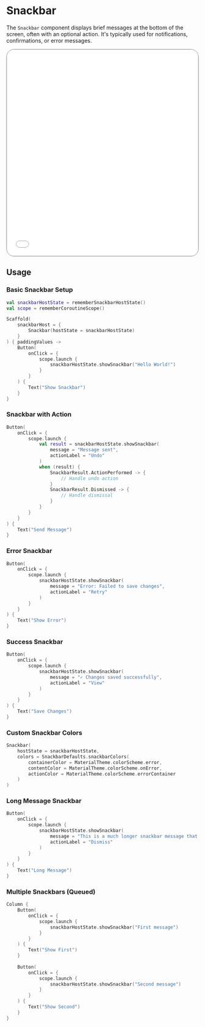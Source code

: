 # Snackbar

The `Snackbar` component displays brief messages at the bottom of the screen, often with an optional action. It's typically used for notifications, confirmations, or error messages.

<div style="position: relative; max-width: 800px; height: 540px; border-radius: 20px; overflow: hidden; border: 1px solid #777;">
    <iframe id="demoIframe" style="position: absolute; top: 0; left: 0; width: 100%; height: 100%; border: none;" src="../../demo/index.html?id=snackbar" title="Demo" allow="accelerometer; autoplay; clipboard-write; encrypted-media; gyroscope; picture-in-picture; web-share" referrerpolicy="strict-origin-when-cross-origin"></iframe>
</div>

## Usage

### Basic Snackbar Setup

```kotlin
val snackbarHostState = rememberSnackbarHostState()
val scope = rememberCoroutineScope()

Scaffold(
    snackbarHost = {
        Snackbar(hostState = snackbarHostState)
    }
) { paddingValues ->
    Button(
        onClick = {
            scope.launch {
                snackbarHostState.showSnackbar("Hello World!")
            }
        }
    ) {
        Text("Show Snackbar")
    }
}
```

### Snackbar with Action

```kotlin
Button(
    onClick = {
        scope.launch {
            val result = snackbarHostState.showSnackbar(
                message = "Message sent",
                actionLabel = "Undo"
            )
            when (result) {
                SnackbarResult.ActionPerformed -> {
                    // Handle undo action
                }
                SnackbarResult.Dismissed -> {
                    // Handle dismissal
                }
            }
        }
    }
) {
    Text("Send Message")
}
```

### Error Snackbar

```kotlin
Button(
    onClick = {
        scope.launch {
            snackbarHostState.showSnackbar(
                message = "Error: Failed to save changes",
                actionLabel = "Retry"
            )
        }
    }
) {
    Text("Show Error")
}
```

### Success Snackbar

```kotlin
Button(
    onClick = {
        scope.launch {
            snackbarHostState.showSnackbar(
                message = "✓ Changes saved successfully",
                actionLabel = "View"
            )
        }
    }
) {
    Text("Save Changes")
}
```

### Custom Snackbar Colors

```kotlin
Snackbar(
    hostState = snackbarHostState,
    colors = SnackbarDefaults.snackbarColors(
        containerColor = MaterialTheme.colorScheme.error,
        contentColor = MaterialTheme.colorScheme.onError,
        actionColor = MaterialTheme.colorScheme.errorContainer
    )
)
```

### Long Message Snackbar

```kotlin
Button(
    onClick = {
        scope.launch {
            snackbarHostState.showSnackbar(
                message = "This is a much longer snackbar message that demonstrates how text wraps in the snackbar component",
                actionLabel = "Dismiss"
            )
        }
    }
) {
    Text("Long Message")
}
```

### Multiple Snackbars (Queued)

```kotlin
Column {
    Button(
        onClick = {
            scope.launch {
                snackbarHostState.showSnackbar("First message")
            }
        }
    ) {
        Text("Show First")
    }
    
    Button(
        onClick = {
            scope.launch {
                snackbarHostState.showSnackbar("Second message")
            }
        }
    ) {
        Text("Show Second")
    }
}
```